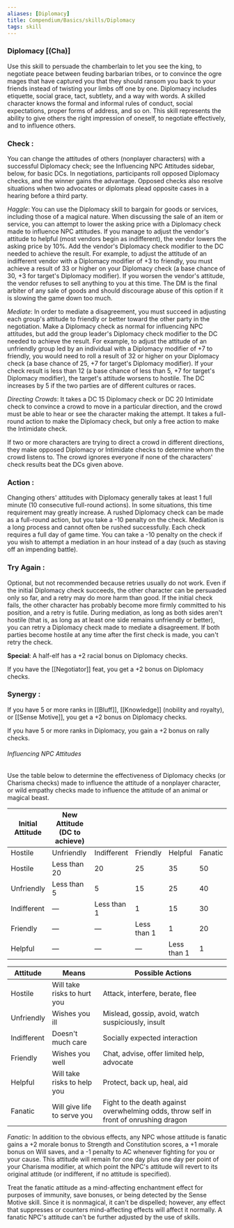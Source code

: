 ```yaml
---
aliases: [Diplomacy]
title: Compendium/Basics/skills/Diplomacy
tags: skill
---
```

### Diplomacy [(Cha)]
Use this skill to persuade the chamberlain to let you see the king, to negotiate peace between feuding barbarian tribes, or to convince the ogre mages that have captured you that they should ransom you back to your friends instead of twisting your limbs off one by one. Diplomacy includes etiquette, social grace, tact, subtlety, and a way with words. A skilled character knows the formal and informal rules of conduct, social expectations, proper forms of address, and so on. This skill represents the ability to give others the right impression of oneself, to negotiate effectively, and to influence others.

### Check : 
You can change the attitudes of others (nonplayer characters) with a successful Diplomacy check; see the Influencing NPC Attitudes sidebar, below, for basic DCs. In negotiations, participants roll opposed Diplomacy checks, and the winner gains the advantage. Opposed checks also resolve situations when two advocates or diplomats plead opposite cases in a hearing before a third party.

_Haggle_: You can use the Diplomacy skill to bargain for goods or services, including those of a magical nature. When discussing the sale of an item or service, you can attempt to lower the asking price with a Diplomacy check made to influence NPC attitudes. If you manage to adjust the vendor's attitude to helpful (most vendors begin as indifferent), the vendor lowers the asking price by 10%. Add the vendor's Diplomacy check modifier to the DC needed to achieve the result. For example, to adjust the attitude of an indifferent vendor with a Diplomacy modifier of +3 to friendly, you must achieve a result of 33 or higher on your Diplomacy check (a base chance of 30, +3 for target's Diplomacy modifier). If you worsen the vendor's attitude, the vendor refuses to sell anything to you at this time. The DM is the final arbiter of any sale of goods and should discourage abuse of this option if it is slowing the game down too much.

_Mediate_: In order to mediate a disagreement, you must succeed in adjusting each group's attitude to friendly or better toward the other party in the negotiation. Make a Diplomacy check as normal for influencing NPC attitudes, but add the group leader's Diplomacy check modifier to the DC needed to achieve the result. For example, to adjust the attitude of an unfriendly group led by an individual with a Diplomacy modifier of +7 to friendly, you would need to roll a result of 32 or higher on your Diplomacy check (a base chance of 25, +7 for target's Diplomacy modifier). If your check result is less than 12 (a base chance of less than 5, +7 for target's Diplomacy modifier), the target's attitude worsens to hostile. The DC increases by 5 if the two parties are of different cultures or races.

_Directing Crowds_: It takes a DC 15 Diplomacy check or DC 20 Intimidate check to convince a crowd to move in a particular direction, and the crowd must be able to hear or see the character making the attempt. It takes a full-round action to make the Diplomacy check, but only a free action to make the Intimidate check.

If two or more characters are trying to direct a crowd in different directions, they make opposed Diplomacy or Intimidate checks to determine whom the crowd listens to. The crowd ignores everyone if none of the characters' check results beat the DCs given above.

### Action : 
Changing others' attitudes with Diplomacy generally takes at least 1 full minute (10 consecutive full-round actions). In some situations, this time requirement may greatly increase. A rushed Diplomacy check can be made as a full-round action, but you take a -10 penalty on the check. Mediation is a long process and cannot often be rushed successfully. Each check requires a full day of game time. You can take a -10 penalty on the check if you wish to attempt a mediation in an hour instead of a day (such as staving off an impending battle).

### Try Again : 
Optional, but not recommended because retries usually do not work. Even if the initial Diplomacy check succeeds, the other character can be persuaded only so far, and a retry may do more harm than good. If the initial check fails, the other character has probably become more firmly committed to his position, and a retry is futile. During mediation, as long as both sides aren't hostile (that is, as long as at least one side remains unfriendly or better), you can retry a Diplomacy check made to mediate a disagreement. If both parties become hostile at any time after the first check is made, you can't retry the check.

**Special**: A half-elf has a +2 racial bonus on Diplomacy checks.

If you have the [[Negotiator]] feat, you get a +2 bonus on Diplomacy checks.

### Synergy : 
If you have 5 or more ranks in [[Bluff]], [[Knowledge]] (nobility and royalty), or [[Sense Motive]], you get a +2 bonus on Diplomacy checks.

If you have 5 or more ranks in Diplomacy, you gain a +2 bonus on rally checks.

###### Influencing NPC Attitudes

Use the table below to determine the effectiveness of Diplomacy checks (or Charisma checks) made to influence the attitude of a nonplayer character, or wild empathy checks made to influence the attitude of an animal or magical beast.

|Initial  <br>Attitude|New Attitude (DC to achieve)|   |   |   |   |
|---|---|---|---|---|---|
|Hostile|Unfriendly|Indifferent|Friendly|Helpful|Fanatic|
|Hostile|Less than 20|20|25|35|50|150|
|Unfriendly|Less than 5|5|15|25|40|120|
|Indifferent|—|Less than 1|1|15|30|90|
|Friendly|—|—|Less than 1|1|20|60|
|Helpful|—|—|—|Less than 1|1|50|

|Attitude|Means|Possible Actions|
|---|---|---|
|Hostile|Will take risks to hurt you|Attack, interfere, berate, flee|
|Unfriendly|Wishes you ill|Mislead, gossip, avoid, watch suspiciously, insult|
|Indifferent|Doesn't much care|Socially expected interaction|
|Friendly|Wishes you well|Chat, advise, offer limited help, advocate|
|Helpful|Will take risks to help you|Protect, back up, heal, aid|
|Fanatic|Will give life to serve you|Fight to the death against overwhelming odds, throw self in front of onrushing dragon|

_Fanatic:_ In addition to the obvious effects, any NPC whose attitude is fanatic gains a +2 morale bonus to Strength and Constitution scores, a +1 morale bonus on Will saves, and a -1 penalty to AC whenever fighting for you or your cause. This attitude will remain for one day plus one day per point of your Charisma modifier, at which point the NPC's attitude will revert to its original attitude (or indifferent, if no attitude is specified).

Treat the fanatic attitude as a mind-affecting enchantment effect for purposes of immunity, save bonuses, or being detected by the Sense Motive skill. Since it is nonmagical, it can't be dispelled; however, any effect that suppresses or counters mind-affecting effects will affect it normally. A fanatic NPC's attitude can't be further adjusted by the use of skills.